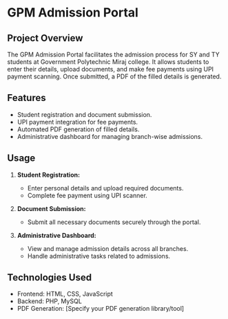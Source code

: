 
# GPM Admission Portal

## Project Overview

The GPM Admission Portal facilitates the admission process for SY and TY students at Government Polytechnic Miraj college. It allows students to enter their details, upload documents, and make fee payments using UPI payment scanning. Once submitted, a PDF of the filled details is generated.

## Features

- Student registration and document submission.
- UPI payment integration for fee payments.
- Automated PDF generation of filled details.
- Administrative dashboard for managing branch-wise admissions.

## Usage

1. **Student Registration:**
   - Enter personal details and upload required documents.
   - Complete fee payment using UPI scanner.

2. **Document Submission:**
   - Submit all necessary documents securely through the portal.

3. **Administrative Dashboard:**
   - View and manage admission details across all branches.
   - Handle administrative tasks related to admissions.

## Technologies Used

- Frontend: HTML, CSS, JavaScript
- Backend: PHP, MySQL
- PDF Generation: [Specify your PDF generation library/tool]
